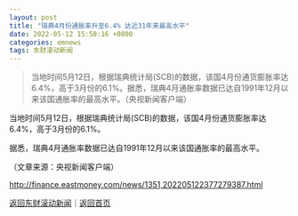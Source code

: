 ```yaml
---
layout: post
title: "瑞典4月份通胀率升至6.4% 达近31年来最高水平"
date: 2022-05-12 15:50:16 +0800
categories: emnews
tags: 东财滚动新闻
---
```

> 当地时间5月12日，根据瑞典统计局(SCB)的数据，该国4月份通货膨胀率达6.4%，高于3月份的6.1%。据悉，瑞典4月通胀率数据已达自1991年12月以来该国通胀率的最高水平。（央视新闻客户端）

<p>当地时间5月12日，根据瑞典统计局(SCB)的数据，该国4月份通货膨胀率达6.4%，高于3月份的6.1%。</p><p>据悉，瑞典4月通胀率数据已达自1991年12月以来该国通胀率的最高水平。</p><p class="em_media">（文章来源：央视新闻客户端）</p>

<http://finance.eastmoney.com/news/1351,202205122377279387.html>

[返回东财滚动新闻](//finews.withounder.com/emnews/)｜[返回首页](//finews.withounder.com/)
